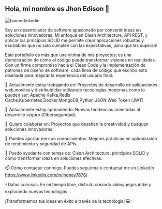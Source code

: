 ## Hola, mi nombre es Jhon Edison 👋
![bannerlinkedin](https://github.com/user-attachments/assets/07f1dfa4-7a06-4313-9c3d-711e74311df2)

Soy un desarrollador de software apasionado por convertir ideas en soluciones innovadoras. Mi enfoque en Clean Architecture, API REST, y aplicar los principios SOLID me permite crear aplicaciones robustas y escalables que no solo cumplen con las expectativas, ¡sino que las superan!

Este portafolio es más que una vitrina de mis proyectos: es una demostración de cómo el código puede transformar visiones en realidades. Con un firme compromiso hacia el Clean Code y la implementación de patrones de diseño de software, cada línea de código que escribo está diseñada para mejorar la experiencia del usuario final.

🔭 Actualmente estoy trabajando en: Proyectos de desarrollo de aplicaciones web,moviles y distribuididas utilizando tecnologías modernas como lo pueden ser: Apache Kafka,Redis Cache,Kubernetes,Docker,MongoDB,Python,JSON Web Token (JWT)

🌱  Actualmente estoy aprendiendo: Nuevas tendencias orientadas al desarrollo seguro (Ciberseguridad).

👯 Quiero colaborar en: Proyectos que desafíen la creatividad y busquen soluciones innovadoras.

🤔 Puedes aportar me con conocimientos: Mejores prácticas en optimización de rendimiento y seguridad de APIs.

💬 Puedo ayudar te con temas de: Clean Architecture, principios SOLID y cómo transformar ideas en soluciones efectivas.

📫 Cómo contactar conmigo: Puedes seguirme o contactar me en LinkedIn https://www.linkedin.com/in/jhoney7878/

⚡Datos curiosos: En mi tiempo libre, disfruto creando videojuegos indie y explorando nuevas tecnologías.

¡Transformemos tus ideas en éxito a través de la tecnología! 💻✨
